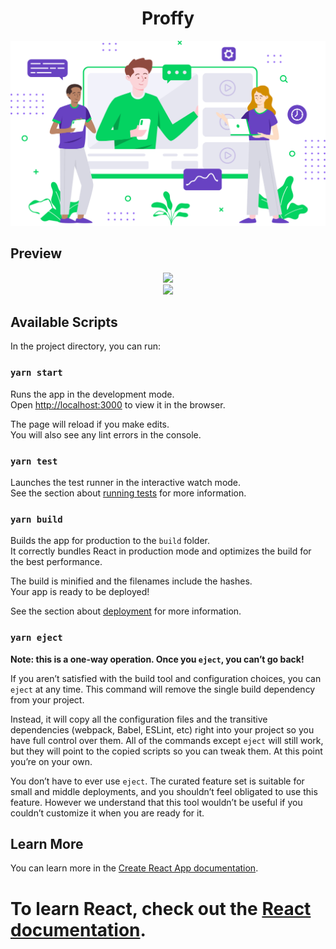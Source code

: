<!DOCTYPE html>
<html lang="en">
<head>
<meta charset="UTF-8">
<meta name="viewport" content="width=device-width, initial-scale=1.0">
<meta http-equiv="X-UA-Compatible" content="ie=edge">
<meta name="Description" content="Enter your description here"/>
<link rel="stylesheet" href="https://cdnjs.cloudflare.com/ajax/libs/twitter-bootstrap/4.5.0/css/bootstrap.min.css">
<link rel="stylesheet" href="https://cdnjs.cloudflare.com/ajax/libs/font-awesome/5.14.0/css/all.min.css">
<link rel="stylesheet" href="assets/css/style.css">

</head>
<body>
 
  <div id="teste" class="d-flex justify-content-center">
   
   <center><h1>Proffy</h1></center>
   <center><img  src="src/assets/images/landing.svg"></img></center>
    
  </div>
 
## Preview

<center><img  src="src/assets/images/preview/Screenshot_1.png"></img></center>
<center><img  src="src/assets/images/preview/Screenshot_2.png"></img></center>

## Available Scripts

In the project directory, you can run:

### `yarn start`

Runs the app in the development mode.<br />
Open [http://localhost:3000](http://localhost:3000) to view it in the browser.

The page will reload if you make edits.<br />
You will also see any lint errors in the console.

### `yarn test`

Launches the test runner in the interactive watch mode.<br />
See the section about [running tests](https://facebook.github.io/create-react-app/docs/running-tests) for more information.

### `yarn build`

Builds the app for production to the `build` folder.<br />
It correctly bundles React in production mode and optimizes the build for the best performance.

The build is minified and the filenames include the hashes.<br />
Your app is ready to be deployed!

See the section about [deployment](https://facebook.github.io/create-react-app/docs/deployment) for more information.

### `yarn eject`

**Note: this is a one-way operation. Once you `eject`, you can’t go back!**

If you aren’t satisfied with the build tool and configuration choices, you can `eject` at any time. This command will remove the single build dependency from your project.

Instead, it will copy all the configuration files and the transitive dependencies (webpack, Babel, ESLint, etc) right into your project so you have full control over them. All of the commands except `eject` will still work, but they will point to the copied scripts so you can tweak them. At this point you’re on your own.

You don’t have to ever use `eject`. The curated feature set is suitable for small and middle deployments, and you shouldn’t feel obligated to use this feature. However we understand that this tool wouldn’t be useful if you couldn’t customize it when you are ready for it.

## Learn More

You can learn more in the [Create React App documentation](https://facebook.github.io/create-react-app/docs/getting-started).

To learn React, check out the [React documentation](https://reactjs.org/).
=======
</body>
</html>



